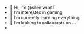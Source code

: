 - 👋 Hi, I’m @silentwraitT
- 👀 I’m interested in gaming 
- 🌱 I’m currently learning everything 
- 💞️ I’m looking to collaborate on ...
-

<!---
silentwraitT/silentwraitT is a ✨ special ✨ repository because its `README.md` (this file) appears on your GitHub profile.
You can click the Preview link to take a look at your changes.
--->
